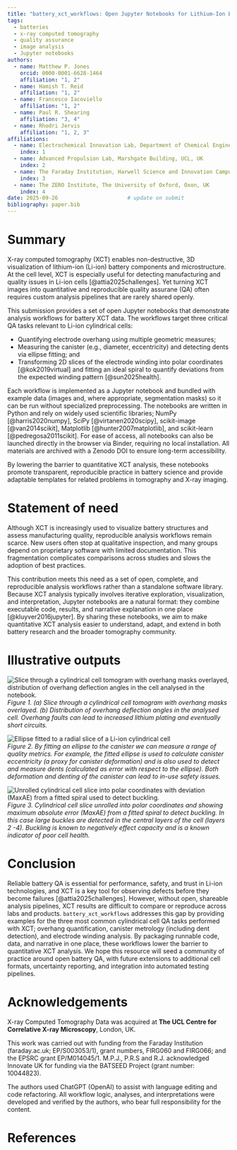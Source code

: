 ```yaml
---
title: "battery_xct_workflows: Open Jupyter Notebooks for Lithium-Ion Battery QA using XCT"
tags:
  - batteries
  - x-ray computed tomography
  - quality assurance
  - image analysis
  - Jupyter notebooks
authors:
  - name: Matthew P. Jones
    orcid: 0000-0001-6628-1464
    affiliation: "1, 2"
  - name: Hamish T. Reid
    affiliation: "1, 2"
  - name: Francesco Iacoviello
    affiliation: "1, 2"
  - name: Paul R. Shearing
    affiliation: "3, 4"
  - name: Rhodri Jervis
    affiliation: "1, 2, 3"
affiliations:
  - name: Electrochemical Innovation Lab, Department of Chemical Engineering, UCL, UK
    index: 1
  - name: Advanced Propulsion Lab, Marshgate Building, UCL, UK
    index: 2
  - name: The Faraday Institution, Harwell Science and Innovation Campus, Didcot, UK
    index: 3
  - name: The ZERO Institute, The University of Oxford, Oxon, UK
    index: 4
date: 2025-09-26                      # update on submit
bibliography: paper.bib
---
```


# Summary

X-ray computed tomography (XCT) enables non-destructive, 3D visualization of lithium-ion (Li-ion) battery components and microstructure. At the cell level, XCT is especially useful for detecting manufacturing and quality issues in Li-ion cells [@attia2025challenges]. Yet turning XCT images into quantitative and reproducible quality assurane (QA) often requires custom analysis pipelines that are rarely shared openly.

This submission provides a set of open Jupyter notebooks that demonstrate analysis workflows for battery XCT data. The workflows target three critical QA tasks relevant to Li-ion cylindrical cells:

- Quantifying electrode overhang using multiple geometric measures;
- Measuring the canister (e.g., diameter, eccentricity) and detecting dents via ellipse fitting; and
- Transforming 2D slices of the electrode winding into polar coordinates [@kok2019virtual] and fitting an ideal spiral to quantify deviations from the expected winding pattern [@sun2025health].

Each workflow is implemented as a Jupyter notebook and bundled with example data (images and, where appropriate, segmentation masks) so it can be run without specialized preprocessing. The notebooks are written in Python and rely on widely used scientific libraries; NumPy [@harris2020numpy], SciPy [@virtanen2020scipy], scikit-image [@van2014scikit], Matplotlib [@hunter2007matplotlib], and scikit-learn [@pedregosa2011scikit]. For ease of access, all notebooks can also be launched directly in the browser via Binder, requiring no local installation. All materials are archived with a Zenodo DOI to ensure long-term accessibility.

By lowering the barrier to quantitative XCT analysis, these notebooks promote transparent, reproducible practice in battery science and provide adaptable templates for related problems in tomography and X-ray imaging.

# Statement of need

Although XCT is increasingly used to visualize battery structures and assess manufacturing quality, reproducible analysis workflows remain scarce. New users often stop at qualitative inspection, and many groups depend on proprietary software with limited documentation. This fragmentation complicates comparisons across studies and slows the adoption of best practices.

This contribution meets this need as a set of open, complete, and reproducible analysis workflows rather than a standalone software library. Because XCT analysis typically involves iterative exploration, visualization, and interpretation, Jupyter notebooks are a natural format: they combine executable code, results, and narrative explanation in one place [@kluyver2016jupyter]. By sharing these notebooks, we aim to make quantitative XCT analysis easier to understand, adapt, and extend in both battery research and the broader tomography community.

# Illustrative outputs

![Slice through a cylindrical cell tomogram with overhang masks overlayed, distribution of overhang deflection angles in the cell analysed in the notebook.](fig1.png)  
*Figure 1. (a) Slice through a cylindrical cell tomogram with overhang masks overlayed. (b) Distribution of overhang deflection angles in the analysed cell. Overhang faults can lead to increased lithium plating and eventually short circuits.*  

![Ellipse fitted to a radial slice of a Li-ion cylindrical cell](fig2.png)  
*Figure 2. By fitting an ellipse to the canister we can measure a range of quality metrics. For example, the fitted ellipse is used to calculate canister eccentricity (a proxy for canister deformation) and is also used to detect and measure dents (calculated as error with respect to the ellipse). Both deformation and denting of the canister can lead to in-use safety issues.* 

![Unrolled cylindrical cell slice into polar coordinates with deviation (MaxAE) from a fitted spiral used to detect buckling.](fig3.png)  
*Figure 3. Cylindrical cell slice unrolled into polar coordinates and showing maximum absolute error (MaxAE) from a fitted spiral to detect buckling. In this case large buckles are detected in the central layers of the cell (layers 2 -4). Buckling is known to negatively effect capacity and is a known indicator of poor cell health.*  

# Conclusion

Reliable battery QA is essential for performance, safety, and trust in Li-ion technologies, and XCT is a key tool for observing defects before they become failures [@attia2025challenges]. However, without open, shareable analysis pipelines, XCT results are difficult to compare or reproduce across labs and products. `battery_xct_workflows` addresses this gap by providing examples for the three most common cylindrical cell QA tasks performed with XCT; overhang quantification, canister metrology (including dent detection), and electrode winding analysis. By packaging runnable code, data, and narrative in one place, these workflows lower the barrier to quantitative XCT analysis. We hope this resource will seed a community of practice around open battery QA, with future extensions to additional cell formats, uncertainty reporting, and integration into automated testing pipelines.

# Acknowledgements

X-ray Computed Tomography Data was acquired at **The UCL Centre for Correlative X-ray Microscopy**, London, UK. 

This work was carried out with funding from the Faraday Institution (faraday.ac.uk; EP/S003053/1), grant numbers, FIRG060 and FIRG066; and the EPSRC grant EP/M014045/1. M.P.J., P.R.S and R.J. acknowledged Innovate UK for funding via the BATSEED Project (grant number: 10044823).

The authors used ChatGPT (OpenAI) to assist with language editing and code refactoring. All workflow logic, analyses, and interpretations were developed and verified by the authors, who bear full responsibility for the content.

# References


















































